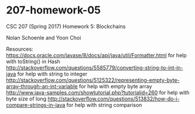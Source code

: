 # 207-homework-05
CSC 207 (Spring 2017) Homework 5: Blockchains

Nolan Schoenle and Yoon Choi

Resources:
https://docs.oracle.com/javase/8/docs/api/java/util/Formatter.html for help with toString() in Hash
http://stackoverflow.com/questions/5585779/converting-string-to-int-in-java for help with string to integer
http://stackoverflow.com/questions/5125322/representing-empty-byte-array-through-an-int-variable for help with empty byte array
http://www.java-samples.com/showtutorial.php?tutorialid=260 for help with byte size of long
http://stackoverflow.com/questions/513832/how-do-i-compare-strings-in-java for help with string comparison
